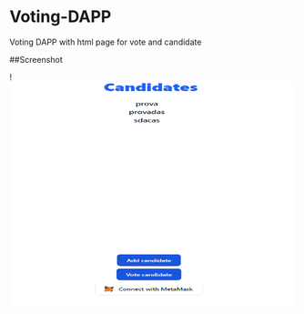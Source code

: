 # Voting-DAPP
Voting DAPP with html page for vote and candidate

##Screenshot

!<a href="url"><img src="https://github.com/tommaso-caputi/voting-DAPP/blob/main/screen/standard.PNG" height="395" width="600" ></a>
